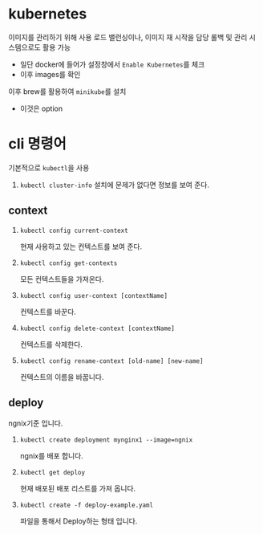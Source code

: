 # kubernetes

이미지를 관리하기 위해 사용
로드 밸런싱이나, 이미지 재 시작을 담당
롤백 및 관리 시스템으로도 활용 가능

- 일단 docker에 들어가 설정창에서 `Enable Kubernetes`를 체크
- 이후 images를 확인

이후 brew를 활용하여 `minikube`를 설치

- 이것은 option

# cli 명령어

기본적으로 `kubectl`을 사용

1. `kubectl cluster-info`
   설치에 문제가 없다면 정보를 보여 준다.

## context

1. `kubectl config current-context`

   현재 사용하고 있는 컨텍스트를 보여 준다.

2. `kubectl config get-contexts`

   모든 컨텍스트들을 가져온다.

3. `kubectl config user-context [contextName]`

   컨텍스트를 바꾼다.

4. `kubectl config delete-context [contextName]`

   컨텍스트를 삭제한다.

5. `kubectl config rename-context [old-name] [new-name]`

   컨텍스트의 이름을 바꿉니다.

## deploy

ngnix기준 입니다.

1. `kubectl create deployment mynginx1 --image=ngnix`

   ngnix를 배포 합니다.

2. `kubectl get deploy`

   현재 배포된 배포 리스트를 가져 옵니다.

3. `kubectl create -f deploy-example.yaml`

   파일을 통해서 Deploy하는 형태 입니다.
